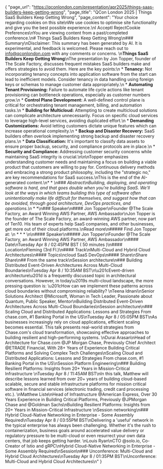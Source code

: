 {
    "page_url": "https://qconlondon.com/presentation/apr2025/things-saas-builders-keep-getting-wrong",
    "page_title": "QCon London 2025 | Things SaaS Builders Keep Getting Wrong",
    "page_content": "Your choice regarding cookies on this site\nWe use cookies to optimise site functionality and give you the best possible experience.\nI AcceptI RejectCookie Preferences\nYou are viewing content from a past/completed conference.\n# Things SaaS Builders Keep Getting Wrong\n### Summary\nDisclaimer: This summary has been generated by AI. It is experimental, and feedback is welcomed. Please reach out to info@qconlondon.com with any comments or concerns. \n**Things SaaS Builders Keep Getting Wrong**\nThe presentation by Jon Topper, founder of The Scale Factory, discusses frequent mistakes SaaS builders make and offers strategies to avoid them. Here are the key points:\n  * **Tenancy:** Not incorporating tenancy concepts into application software from the start can lead to inefficient models. Consider tenancy in data handling using foreign keys or schemas to manage customer data appropriately.\n  * **Automating Tenant Provisioning:** Failure to automate life cycle actions like tenant provisioning can bottleneck operations, especially as customer numbers grow.\n  * **Control Plane Development:** A well-defined control plane is critical for orchestrating tenant management, billing, and automation tasks.\n  * **Building for Multicloud:** Attempting to create multicloud solutions can complicate architecture unnecessarily. Focus on specific cloud services to leverage high-level services, avoiding duplicated effort.\n  * **Demanding Customizations:** Avoid letting customers dictate unique features which can increase operational complexity.\n  * **Backup and Disaster Recovery:** SaaS builders often overlook implementing strong backup and disaster recovery plans.\n  * **Data Classification:** It's important to classify data assets to ensure proper backup, security, and compliance protocols are in place.\n  * **Security and Compliance:** Addressing customer security concerns while maintaining SaaS integrity is crucial.\n\n\nTopper emphasizes understanding customer needs and maintaining a focus on building a viable product that customers are willing to pay for. Continuous delivery methods and embracing a strong product philosophy, including the \"strategic no,\" are key recommendations for SaaS success.\nThis is the end of the AI-generated content.\n* * *\n### Abstract\nBuilding, deploying, and operating software is hard, and that goes double when you're building SaaS. We'll look at the ways in which teams building this type of software often unintentionally make life difficult for themselves, and suggest how that can be avoided, through good architecture, DevOps practices, and operations.\n* * *\n### Speaker\n#### Jon Topper\nFounder @The Scale Factory, an Award Winning AWS Partner, AWS Ambassador\nJon Topper is the founder of The Scale Factory, an award-winning AWS partner, now part of Ten10. His team of experts help SaaS companies, and other businesses, get more out of their cloud platforms.\nRead more\n#####  Find Jon Topper at: \n  *   *   * \n\n#### Speaker\n##### Jon Topper\nFounder @The Scale Factory, an Award Winning AWS Partner, AWS Ambassador\n#### Date\nTuesday Apr 8 / 02:45PM BST ( 50 minutes )\n#### Location\nFleming (3rd Fl.)\n#### Track\nMulti-Cloud and Hybrid Cloud Architectures\n#### Topics\ncloud SaaS DevOps\n#### Share\nShare Share\n## From the same track\nSession architecture\n### Building Distributed Event-Driven Architectures Across Multi-Cloud Boundaries\nTuesday Apr 8 / 10:35AM BST\n\u201cEvent-driven architecture\u201d is a frequently discussed topic in architectural conversations. However, in today\u2019s multi-cloud landscape, the more pressing question is: \u201cHow can we implement these patterns across cloud boundaries without compromising reliability? \nTeena Idnani\nSenior Solutions Architect @Microsoft, Woman in Tech Leader, Passionate about Quantum, Public Speaker, Mentor\nBuilding Distributed Event-Driven Architectures Across Multi-Cloud Boundaries\nSession architecture\n### Scaling Cloud and Distributed Applications: Lessons and Strategies From chase.com, #1 Banking Portal in the US\nTuesday Apr 8 / 05:05PM BST\nAs businesses increasingly rely on cloud applications, efficient scaling becomes essential. This talk presents real-world strategies from Chase.com's cloud transformation, showcasing effective approaches to building resilient and high-performing systems. \nDurai Arasan\nHead of Architecture for Chase.com @JP Morgan Chase, Previously Chief Architect @ETRADE Financial, With 28+ Years of Experience Building Critical Platforms and Solving Complex Tech Challenges\nScaling Cloud and Distributed Applications: Lessons and Strategies From chase.com, #1 Banking Portal in the US\nSession Platform Engineering\n### Building Resilient Platforms: Insights from 20+ Years in Mission-Critical Infrastructure \nTuesday Apr 8 / 11:45AM BST\nIn this talk, Matthew will describe lessons learned from over 20+ years of building cloud-based scalable, secure and stable infrastructure platforms for mission critical software in financial services (electronic trading, credit card processing etc.). \nMatthew Liste\nHead of Infrastructure @American Express, Over 30 Years Experience in Building Critical Platforms, Previously @JPMorgan Chase and @Goldman Sachs\nBuilding Resilient Platforms: Insights from 20+ Years in Mission-Critical Infrastructure \nSession networking\n### Hybrid Cloud-Native Networking in Enterprise - Some Assembly Required\nTuesday Apr 8 / 03:55PM BST\nDelivering a 'useful' network in the typical enterprise has always been challenging. Whether it's the rush to containerization, business goals around accelerated value delivery or regulatory pressure to be multi-cloud or even resurrect your own data centers, that job keeps getting harder. \nLouis Ryan\nCTO @solo.io, Co-Creator of Istio and gRPC\nHybrid Cloud-Native Networking in Enterprise - Some Assembly Required\nSession\n### Unconference: Multi-Cloud and Hybrid Cloud Architectures\nTuesday Apr 8 / 01:35PM BST\nUnconference: Multi-Cloud and Hybrid Cloud Architectures\n"
}